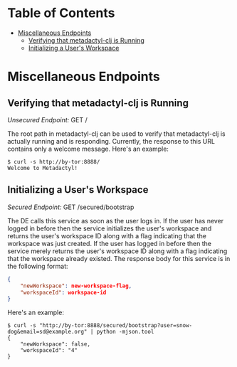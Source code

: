# Table of Contents

* [Miscellaneous Endpoints](#miscellaneous-endpoints)
    * [Verifying that metadactyl-clj is Running](#verifying-that-metadactyl-clj-is-running)
    * [Initializing a User's Workspace](#initializing-a-users-workspace)

# Miscellaneous Endpoints

## Verifying that metadactyl-clj is Running

*Unsecured Endpoint:* GET /

The root path in metadactyl-clj can be used to verify that metadactyl-clj is
actually running and is responding. Currently, the response to this URL contains
only a welcome message. Here's an example:

```
$ curl -s http://by-tor:8888/
Welcome to Metadactyl!
```

## Initializing a User's Workspace

*Secured Endpoint:* GET /secured/bootstrap

The DE calls this service as soon as the user logs in. If the user has never
logged in before then the service initializes the user's workspace and returns
the user's workspace ID along with a flag indicating that the workspace was just
created. If the user has logged in before then the service merely returns the
user's workspace ID along with a flag indicating that the workspace already
existed. The response body for this service is in the following format:

```json
{
    "newWorkspace": new-workspace-flag,
    "workspaceId": workspace-id
}
```

Here's an example:

```
$ curl -s "http://by-tor:8888/secured/bootstrap?user=snow-dog&email=sd@example.org" | python -mjson.tool
{
    "newWorkspace": false,
    "workspaceId": "4"
}
```
